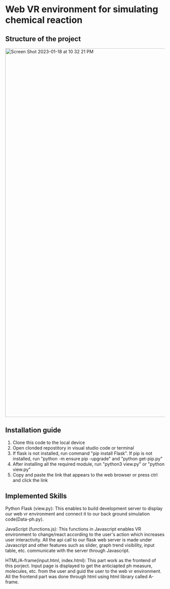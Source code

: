 # Web VR environment for simulating chemical reaction


## Structure of the project
<img width="1164" alt="Screen Shot 2023-01-18 at 10 32 21 PM" src="https://user-images.githubusercontent.com/96154184/213371939-861c0bc8-9fc8-4cd5-b47e-f461a7e2463d.png">

## Installation guide
1. Clone this code to the local device
2. Open clonded repostitory in visual studio code or terminal
3. If flask is not installed, run command "pip install Flask". If pip is not installed,
run "python -m ensure pip -upgrade" and "python get-pip.py"
4. After installing all the required module, run "python3 view.py" or "python view.py"
5. Copy and paste the link that appears to the web browser or press ctrl and click the link

## Implemented Skills
Python Flask (view.py): This enables to build development server to display our web vr environment and connect it to 
our back ground simulation code(Data-ph.py).

JavaScript (functions.js): This functions in Javascript enables VR environment to change/react according to the user's action 
which increases user interactivity. All the api call to our flask web server is made under Javascript and other features such as slider,
graph trend visibility, input table, etc. communicate with the server through Javascript.

HTML/A-frame(input.html, index.html): This part work as the frontend of this porject. Input page is displayed to get the anticiapted
ph measure, molecules, etc. from the user and guid the user to the web vr environment. All the frontend part was done through html using
html library called A-frame.
